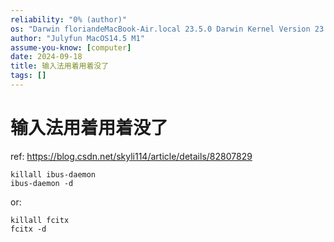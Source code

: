 ```yaml
---
reliability: "0% (author)"
os: "Darwin floriandeMacBook-Air.local 23.5.0 Darwin Kernel Version 23.5.0: Wed May  1 20:16:51 PDT 2024; root:xnu-10063.121.3~5/RELEASE_ARM64_T8103 arm64"
author: "Julyfun MacOS14.5 M1"
assume-you-know: [computer]
date: 2024-09-18
title: 输入法用着用着没了
tags: []
---
```


# 输入法用着用着没了

ref: https://blog.csdn.net/skyli114/article/details/82807829

```
killall ibus-daemon
ibus-daemon -d
```

or: 

```
killall fcitx
fcitx -d
```

